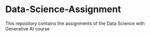 # Data-Science-Assignment
This repository contains the assignments of the Data Science with Generative AI course
